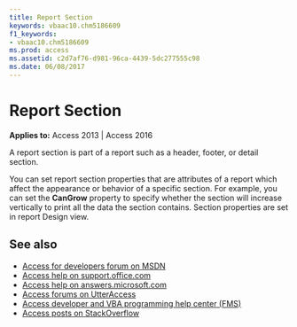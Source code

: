 ```yaml
---
title: Report Section
keywords: vbaac10.chm5186609
f1_keywords:
- vbaac10.chm5186609
ms.prod: access
ms.assetid: c2d7af76-d981-96ca-4439-5dc277555c98
ms.date: 06/08/2017
---
```



# Report Section

  

**Applies to:** Access 2013 | Access 2016

A report section is part of a report such as a header, footer, or detail section.

You can set report section properties that are attributes of a report which affect the appearance or behavior of a specific section. For example, you can set the  **CanGrow** property to specify whether the section will increase vertically to print all the data the section contains. Section properties are set in report Design view.

## See also

- [Access for developers forum on MSDN](https://social.msdn.microsoft.com/Forums/office/en-US/home?forum=accessdev)
- [Access help on support.office.com](https://support.office.com/search/results?query=Access)
- [Access help on answers.microsoft.com](https://answers.microsoft.com/en-us/msoffice/forum?page=1&;tab=question&;status=all&;auth=1)
- [Access forums on UtterAccess](http://www.utteraccess.com/forum/index.php?act=idx)
- [Access developer and VBA programming help center (FMS)](http://www.fmsinc.com/MicrosoftAccess/developer/)
- [Access posts on StackOverflow](https://stackoverflow.com/questions/tagged/ms-access)
